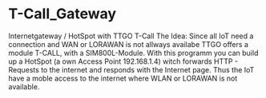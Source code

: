 # T-Call_Gateway
Internetgateway / HotSpot with TTGO T-Call 
The Idea: Since all IoT need a connection and WAN or LORAWAN is not allways availabe TTGO offers a module T-CALL, with a SIM800L-Module.
With this programm you can build up a HotSpot (a own Access Point 192.168.1.4) witch forwards HTTP - Requests to the internet and responds with the Internet page. Thus the IoT have a moble access to the internet where WLAN or LORAWAN is not available.
